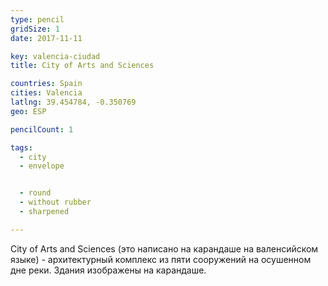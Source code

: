 ```yaml
---
type: pencil
gridSize: 1
date: 2017-11-11

key: valencia-ciudad
title: City of Arts and Sciences

countries: Spain
cities: Valencia
latlng: 39.454784, -0.350769
geo: ESP

pencilCount: 1

tags:
  - city
  - envelope


  - round
  - without rubber
  - sharpened

---
```


City of Arts and Sciences (это написано на карандаше на валенсийском языке) - архитектурный комплекс из пяти сооружений на осушенном дне реки. Здания изображены на карандаше.
